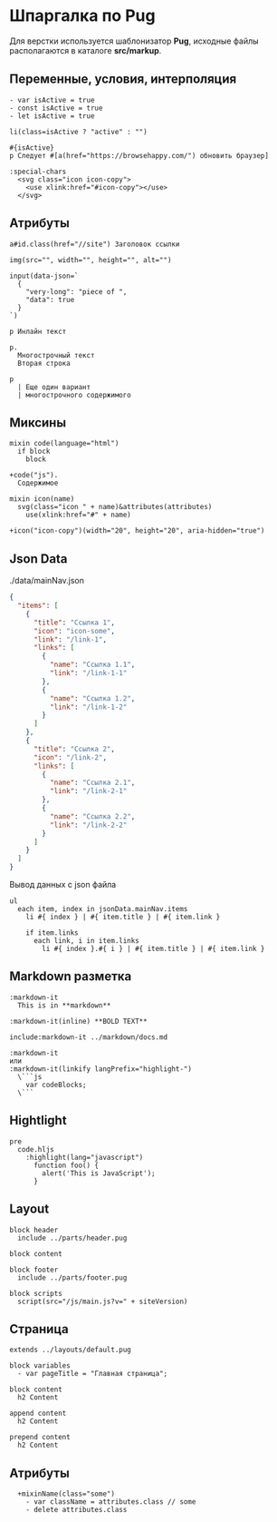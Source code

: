 # Шпаргалка по Pug

Для верстки используется шаблонизатор **Pug**, исходные файлы располагаются в каталоге **src/markup**.

## Переменные, условия, интерполяция

```pug
- var isActive = true
- const isActive = true
- let isActive = true

li(class=isActive ? "active" : "")

#{isActive}
p Следует #[a(href="https://browsehappy.com/") обновить браузер]

:special-chars
  <svg class="icon icon-copy">
    <use xlink:href="#icon-copy"></use>
  </svg>
```

## Атрибуты

```pug
a#id.class(href="//site") Заголовок ссылки

img(src="", width="", height="", alt="")

input(data-json=`
  {
    "very-long": "piece of ",
    "data": true
  }
`)

p Инлайн текст

p.
  Многострочный текст
  Вторая строка

p
  | Еще один вариант
  | многострочного содержимого
```

## Миксины

```pug
mixin code(language="html")
  if block
    block

+code("js").
  Содержимое
```

```pug
mixin icon(name)
  svg(class="icon " + name)&attributes(attributes)
    use(xlink:href="#" + name)

+icon("icon-copy")(width="20", height="20", aria-hidden="true")
```

## Json Data

./data/mainNav.json

```json
{
  "items": [
    {
      "title": "Ссылка 1",
      "icon": "icon-some",
      "link": "/link-1",
      "links": [
        {
          "name": "Ссылка 1.1",
          "link": "/link-1-1"
        },
        {
          "name": "Ссылка 1.2",
          "link": "/link-1-2"
        }
      ]
    },
    {
      "title": "Ссылка 2",
      "icon": "/link-2",
      "links": [
        {
          "name": "Ссылка 2.1",
          "link": "/link-2-1"
        },
        {
          "name": "Ссылка 2.2",
          "link": "/link-2-2"
        }
      ]
    }
  ]
}
```

Вывод данных с json файла

```pug
ul
  each item, index in jsonData.mainNav.items
    li #{ index } | #{ item.title } | #{ item.link }

    if item.links
      each link, i in item.links
        li #{ index }.#{ i } | #{ item.title } | #{ item.link }
```

## Markdown разметка

````pug
:markdown-it
  This is in **markdown**

:markdown-it(inline) **BOLD TEXT**

include:markdown-it ../markdown/docs.md

:markdown-it
или
:markdown-it(linkify langPrefix="highlight-")
  \```js
    var codeBlocks;
  \```
````

## Hightlight

```pug
pre
  code.hljs
    :highlight(lang="javascript")
      function foo() {
        alert('This is JavaScript');
      }
```

## Layout

```pug
block header
  include ../parts/header.pug

block content

block footer
  include ../parts/footer.pug

block scripts
  script(src="/js/main.js?v=" + siteVersion)
```

## Страница

```pug
extends ../layouts/default.pug

block variables
  - var pageTitle = "Главная страница";

block content
  h2 Content

append content
  h2 Content

prepend content
  h2 Content
```

## Атрибуты

```pug
  +mixinName(class="some")
    - var className = attributes.class // some
    - delete attributes.class
```
